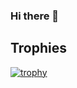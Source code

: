 ### Hi there 👋

## Trophies
[![trophy](https://github-profile-trophy.vercel.app/?username=Noaht8)](https://github.com/Noaht8/github-profile-trophy)




<!--
**Noaht8/Noaht8** is a ✨ _special_ ✨ repository because its `README.md` (this file) appears on your GitHub profile.

Here are some ideas to get you started:

- 🔭 I’m currently working on ...
- 🌱 I’m currently learning ...
- 👯 I’m looking to collaborate on ...
- 🤔 I’m looking for help with ...
- 💬 Ask me about ...
- 📫 How to reach me: ...
- 😄 Pronouns: ...
- ⚡ Fun fact: ...
-->
